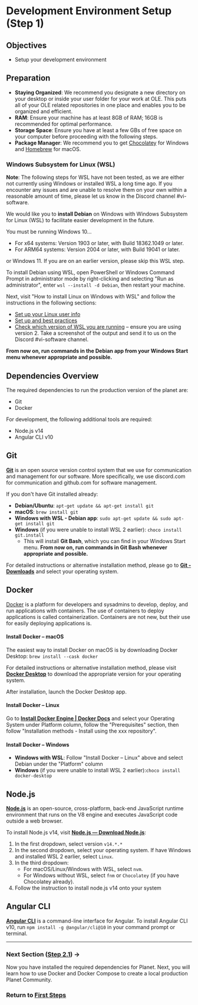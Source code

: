 # Development Environment Setup (Step 1)

## Objectives

- Setup your development environment

## Preparation

- **Staying Organized**: We recommend you designate a new directory on your desktop or inside your user folder for your work at OLE. This puts all of your OLE related repositories in one place and enables you to be organized and efficient.
- **RAM**: Ensure your machine has at least 8GB of RAM; 16GB is recommended for optimal performance.
- **Storage Space**: Ensure you have at least a few GBs of free space on your computer before proceeding with the following steps.
- **Package Manager**: We recommend you to get [Chocolatey](https://community.chocolatey.org/) for Windows and [Homebrew](https://brew.sh/) for macOS.

### Windows Subsystem for Linux (WSL)

**Note**: The following steps for WSL have not been tested, as we are either not currently using Windows or installed WSL a long time ago. If you encounter any issues and are unable to resolve them on your own within a reasonable amount of time, please let us know in the Discord channel #vi-software.

We would like you to **install Debian** on Windows with Windows Subsystem for Linux (WSL) to facilitate easier development in the future.

You must be running Windows 10...

- For x64 systems: Version 1903 or later, with Build 18362.1049 or later.
- For ARM64 systems: Version 2004 or later, with Build 19041 or later.

or Windows 11. If you are on an earlier version, please skip this WSL step.

To install Debian using WSL, open PowerShell or Windows Command Prompt in administrator mode by right-clicking and selecting "Run as administrator", enter `wsl --install -d Debian`, then restart your machine.

Next, visit "How to install Linux on Windows with WSL" and follow the instructions in the following sections:

- [Set up your Linux user info](https://learn.microsoft.com/en-us/windows/wsl/install#set-up-your-linux-user-info)
- [Set up and best practices](https://learn.microsoft.com/en-us/windows/wsl/install#set-up-and-best-practices)
- [Check which version of WSL you are running](https://learn.microsoft.com/en-us/windows/wsl/install#check-which-version-of-wsl-you-are-running) – ensure you are using version 2. Take a screenshot of the output and send it to us on the Discord #vi-software channel.

**From now on, run commands in the Debian app from your Windows Start menu whenever appropriate and possible.**

## Dependencies Overview

The required dependencies to run the production version of the planet are:

- Git
- Docker

For development, the following additional tools are required:

- Node.js v14
- Angular CLI v10

## Git

[**Git**](https://git-scm.com) is an open source version control system that we use for communication and management for our software. More specifically, we use discord.com for communication and github.com for software management.

If you don't have Git installed already:

- **Debian/Ubuntu**: `apt-get update && apt-get install git`
- **macOS**: `brew install git`
- **Windows with WSL - Debian app**: `sudo apt-get update && sudo apt-get install git`
- **Windows** (if you were unable to install WSL 2 earlier): `choco install git.install`
  - This will install **Git Bash**, which you can find in your Windows Start menu. **From now on, run commands in Git Bash whenever appropriate and possible.**

For detailed instructions or alternative installation method, please go to [**Git - Downloads**](https://git-scm.com/downloads) and select your operating system.

## Docker

[Docker](https://www.docker.com) is a platform for developers and sysadmins to develop, deploy, and run applications with containers. The use of containers to deploy applications is called containerization. Containers are not new, but their use for easily deploying applications is.

#### Install Docker – macOS

The easiest way to install Docker on macOS is by downloading Docker Desktop: `brew install --cask docker`

For detailed instructions or alternative installation method, please visit [**Docker Desktop**](https://www.docker.com/products/docker-desktop/) to download the appropriate version for your operating system.

After installation, launch the Docker Desktop app.

#### Install Docker – Linux

Go to [**Install Docker Engine | Docker Docs**](https://docs.docker.com/engine/install/#supported-platforms) and select your Operating System under Platform column, follow the "Prerequisites" section, then follow "Installation methods - Install using the xxx repository".

#### Install Docker – Windows

- **Windows with WSL**: Follow "Install Docker – Linux" above and select Debian under the "Platform" column
- **Windows** (if you were unable to install WSL 2 earlier):`choco install docker-desktop`

## Node.js

[**Node.js**](https://nodejs.org) is an open-source, cross-platform, back-end JavaScript runtime environment that runs on the V8 engine and executes JavaScript code outside a web browser.

To install Node.js v14, visit [**Node.js — Download Node.js**](https://nodejs.org/en/download/package-manager):

1. In the first dropdown, select version `v14.*.*`
2. In the second dropdown, select your operating system. If have Windows and installed WSL 2 earlier, select `Linux`.
3. In the third dropdown:
   - For macOS/Linux/Windows with WSL, select `nvm`.
   - For Windows without WSL, select `fnm` or `Chocolatey` (if you have Chocolatey already).
4. Follow the instruction to install node.js v14 onto your system

## Angular CLI

[**Angular CLI**](https://cli.angular.io) is a command-line interface for Angular. To install Angular CLI v10, run `npm install -g @angular/cli@10` in your command prompt or terminal.

---

### Next Section ([Step 2.1](vi-docker-tutorial.md)) **→**

Now  you have installed the required dependencies for Planet. Next, you will learn how to use Docker and Docker Compose to create a local production Planet Community.

### Return to [First Steps](vi-first-steps.md#Step_1_-_Prerequisites)
